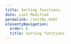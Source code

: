 ```yaml
---
title: Sorting functions.
date: Last Modified 
permalink: /sortBy.html
eleventyNavigation:
  order: 6
  title: Sorting functions.
---
```

